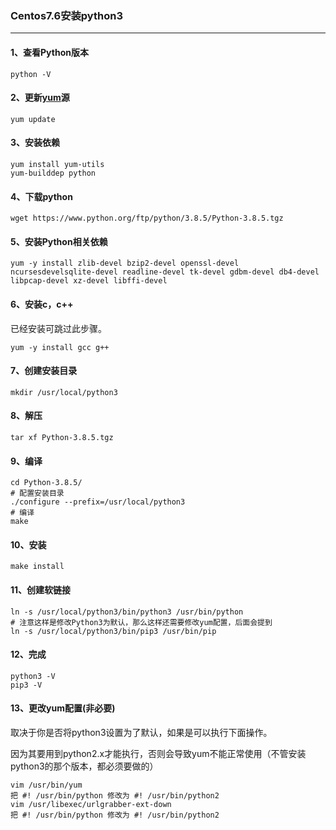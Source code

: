 ### Centos7.6安装python3

---

#### 1、查看Python版本

```shell
python -V
```

#### 2、更新[yum](https://so.csdn.net/so/search?q=yum&spm=1001.2101.3001.7020)源

```shell
yum update
```

#### 3、安装依赖

```shell
yum install yum-utils
yum-builddep python
```

#### 4、下载python

```shell
wget https://www.python.org/ftp/python/3.8.5/Python-3.8.5.tgz
```

#### 5、安装Python相关依赖

```shell
yum -y install zlib-devel bzip2-devel openssl-devel ncursesdevelsqlite-devel readline-devel tk-devel gdbm-devel db4-devel libpcap-devel xz-devel libffi-devel
```

#### 6、安装c，c++

已经安装可跳过此步骤。

```shell
yum -y install gcc g++
```

#### 7、创建安装目录

```shell
mkdir /usr/local/python3
```

#### 8、解压

```shell
tar xf Python-3.8.5.tgz
```

#### 9、编译

```shell
cd Python-3.8.5/
# 配置安装目录
./configure --prefix=/usr/local/python3
# 编译
make
```

#### 10、安装

```shell
make install
```

#### 11、创建软链接

```shell
ln -s /usr/local/python3/bin/python3 /usr/bin/python
# 注意这样是修改Python3为默认，那么这样还需要修改yum配置，后面会提到
ln -s /usr/local/python3/bin/pip3 /usr/bin/pip
```

#### 12、完成

```shell
python3 -V
pip3 -V
```

#### 13、更改yum配置(非必要)

取决于你是否将python3设置为了默认，如果是可以执行下面操作。

因为其要用到python2.x才能执行，否则会导致yum不能正常使用（不管安装 python3的那个版本，都必须要做的）

```shell
vim /usr/bin/yum 
把 #! /usr/bin/python 修改为 #! /usr/bin/python2
vim /usr/libexec/urlgrabber-ext-down 
把 #! /usr/bin/python 修改为 #! /usr/bin/python2
```

